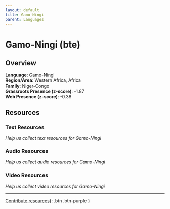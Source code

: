 ```yaml
---
layout: default
title: Gamo-Ningi
parent: Languages
---
```


# Gamo-Ningi (bte)

## Overview

**Language**: Gamo-Ningi  
**Region/Area**: Western Africa, Africa  
**Family**: Niger-Congo  
**Grassroots Presence (z-score)**: -1.87  
**Web Presence (z-score)**: -0.38  

## Resources

### Text Resources
*Help us collect text resources for Gamo-Ningi*

### Audio Resources
*Help us collect audio resources for Gamo-Ningi*

### Video Resources
*Help us collect video resources for Gamo-Ningi*

---

[Contribute resources](https://forms.office.com/e/1SfLJx3u1r){: .btn .btn-purple }

